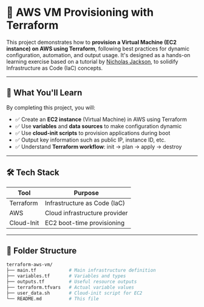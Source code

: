# 🚀 AWS VM Provisioning with Terraform

This project demonstrates how to **provision a Virtual Machine (EC2 instance) on AWS using Terraform**, following best practices for dynamic configuration, automation, and output usage. It's designed as a hands-on learning exercise based on a tutorial by [Nicholas Jackson](https://github.com/nicholasjackson/demo-terraform-aws-vm), to solidify Infrastructure as Code (IaC) concepts.

---

## 🎯 What You'll Learn

By completing this project, you will:

- ✅ Create an **EC2 instance** (Virtual Machine) in AWS using Terraform
- ✅ Use **variables** and **data sources** to make configuration dynamic
- ✅ Use **cloud-init scripts** to provision applications during boot
- ✅ Output key information such as public IP, instance ID, etc.
- ✅ Understand **Terraform workflow**: init → plan → apply → destroy

---

## 🛠️ Tech Stack

| Tool       | Purpose                       |
| ---------- | ----------------------------- |
| Terraform  | Infrastructure as Code (IaC)  |
| AWS        | Cloud infrastructure provider |
| Cloud-Init | EC2 boot-time provisioning    |

---

## 🧱 Folder Structure

```bash
terraform-aws-vm/
├── main.tf            # Main infrastructure definition
├── variables.tf       # Variables and types
├── outputs.tf         # Useful resource outputs
├── terraform.tfvars   # Actual variable values
├── user_data.sh       # Cloud-init script for EC2
└── README.md          # This file
```
